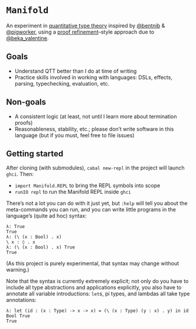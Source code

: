 # `Manifold`

An experiment in [quantitative type theory][] inspired by [@bentnib][] & [@pigworker][], using a [proof refinement][]–style approach due to [@beka_valentine][].

[@beka_valentine]: https://twitter.com/beka_valentine
[@bentnib]: https://twitter.com/bentnib
[@pigworker]: https://twitter.com/pigworker
[proof refinement]: http://languagengine.co/blog/bidirectional-proof-refinement/
[quantitative type theory]: https://bentnib.org/quantitative-type-theory.html


## Goals

- Understand QTT better than I do at time of writing
- Practice skills involved in working with languages: DSLs, effects, parsing, typechecking, evaluation, etc.


## Non-goals

- A consistent logic (at least, not until I learn more about termination proofs)
- Reasonableness, stability, etc.; please don’t write software in this language (but if you must, feel free to file issues)


## Getting started

After cloning (with submodules), `cabal new-repl` in the project will launch `ghci`. Then:

- `import Manifold.REPL` to bring the REPL symbols into scope
- `runIO repl` to run the Manifold REPL inside `ghci`

There’s not a lot you can do with it just yet, but `:help` will tell you about the meta-commands you can run, and you can write little programs in the language’s (quite ad hoc) syntax:

```
λ: True
True
λ: (\ (x : Bool) . x)
\ x : ◊ . x
λ: (\ (x : Bool) . x) True
True
```

(As this project is purely experimental, that syntax may change without warning.)

Note that the syntax is currently extremely explicit; not only do you have to include all type abstractions and applications explicitly, you also have to annotate all variable introductions: `let`s, pi types, and lambdas all take type annotations:

```
λ: let (id : (x : Type) -> x -> x) = (\ (x : Type) (y : x) . y) in id Bool True
True
```
